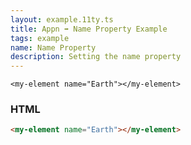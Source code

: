 ```yaml
---
layout: example.11ty.ts
title: Appn ➡️ Name Property Example
tags: example
name: Name Property
description: Setting the name property
---
```

`<my-element name="Earth"></my-element>`

<h3>HTML</h3>

```html
<my-element name="Earth"></my-element>
```
